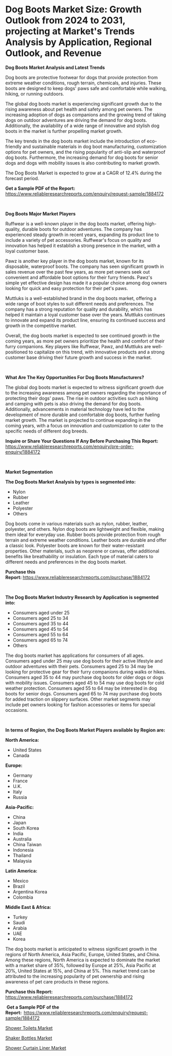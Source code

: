 <p><h1>Dog Boots Market Size: Growth Outlook from 2024 to 2031, projecting at Market's Trends Analysis by Application, Regional Outlook, and Revenue</h1></p><p><strong>Dog Boots Market Analysis and Latest Trends</strong></p>
<p><p>Dog boots are protective footwear for dogs that provide protection from extreme weather conditions, rough terrain, chemicals, and injuries. These boots are designed to keep dogs' paws safe and comfortable while walking, hiking, or running outdoors.</p><p>The global dog boots market is experiencing significant growth due to the rising awareness about pet health and safety among pet owners. The increasing adoption of dogs as companions and the growing trend of taking dogs on outdoor adventures are driving the demand for dog boots. Additionally, the availability of a wide range of innovative and stylish dog boots in the market is further propelling market growth.</p><p>The key trends in the dog boots market include the introduction of eco-friendly and sustainable materials in dog boot manufacturing, customization options for pet owners, and the rising popularity of anti-slip and waterproof dog boots. Furthermore, the increasing demand for dog boots for senior dogs and dogs with mobility issues is also contributing to market growth.</p><p>The Dog Boots Market is expected to grow at a CAGR of 12.4% during the forecast period.</p></p>
<p><strong>Get a Sample PDF of the Report:&nbsp;</strong> <a href="https://www.reliableresearchreports.com/enquiry/request-sample/1884172">https://www.reliableresearchreports.com/enquiry/request-sample/1884172</a></p>
<p>&nbsp;</p>
<p><strong>Dog Boots Major Market Players</strong></p>
<p><p>Ruffwear is a well-known player in the dog boots market, offering high-quality, durable boots for outdoor adventures. The company has experienced steady growth in recent years, expanding its product line to include a variety of pet accessories. Ruffwear's focus on quality and innovation has helped it establish a strong presence in the market, with a loyal customer base.</p><p>Pawz is another key player in the dog boots market, known for its disposable, waterproof boots. The company has seen significant growth in sales revenue over the past few years, as more pet owners seek out convenient and affordable boot options for their furry friends. Pawz's simple yet effective design has made it a popular choice among dog owners looking for quick and easy protection for their pet's paws.</p><p>Muttluks is a well-established brand in the dog boots market, offering a wide range of boot styles to suit different needs and preferences. The company has a strong reputation for quality and durability, which has helped it maintain a loyal customer base over the years. Muttluks continues to innovate and expand its product line, ensuring its continued success and growth in the competitive market.</p><p>Overall, the dog boots market is expected to see continued growth in the coming years, as more pet owners prioritize the health and comfort of their furry companions. Key players like Ruffwear, Pawz, and Muttluks are well-positioned to capitalize on this trend, with innovative products and a strong customer base driving their future growth and success in the market.</p></p>
<p>&nbsp;</p>
<p><strong>What Are The Key Opportunities For Dog Boots Manufacturers?</strong></p>
<p><p>The global dog boots market is expected to witness significant growth due to the increasing awareness among pet owners regarding the importance of protecting their dogs' paws. The rise in outdoor activities such as hiking and camping with pets is also driving the demand for dog boots. Additionally, advancements in material technology have led to the development of more durable and comfortable dog boots, further fueling market growth. The market is projected to continue expanding in the coming years, with a focus on innovation and customization to cater to the specific needs of different dog breeds.</p></p>
<p><strong>Inquire or Share Your Questions If Any Before Purchasing This Report:</strong> <a href="https://www.reliableresearchreports.com/enquiry/pre-order-enquiry/1884172">https://www.reliableresearchreports.com/enquiry/pre-order-enquiry/1884172</a></p>
<p>&nbsp;</p>
<p><strong>Market Segmentation</strong></p>
<p><strong>The Dog Boots Market Analysis by types is segmented into:</strong></p>
<p><ul><li>Nylon</li><li>Rubber</li><li>Leather</li><li>Polyester</li><li>Others</li></ul></p>
<p><p>Dog boots come in various materials such as nylon, rubber, leather, polyester, and others. Nylon dog boots are lightweight and flexible, making them ideal for everyday use. Rubber boots provide protection from rough terrain and extreme weather conditions. Leather boots are durable and offer a classic look. Polyester boots are known for their water-resistant properties. Other materials, such as neoprene or canvas, offer additional benefits like breathability or insulation. Each type of material caters to different needs and preferences in the dog boots market.</p></p>
<p><strong>Purchase this Report:&nbsp;</strong><a href="https://www.reliableresearchreports.com/purchase/1884172">https://www.reliableresearchreports.com/purchase/1884172</a></p>
<p>&nbsp;</p>
<p><strong>The Dog Boots Market Industry Research by Application is segmented into:</strong></p>
<p><ul><li>Consumers aged under 25</li><li>Consumers aged 25 to 34</li><li>Consumers aged 35 to 44</li><li>Consumers aged 45 to 54</li><li>Consumers aged 55 to 64</li><li>Consumers aged 65 to 74</li><li>Others</li></ul></p>
<p><p>The dog boots market has applications for consumers of all ages. Consumers aged under 25 may use dog boots for their active lifestyle and outdoor adventures with their pets. Consumers aged 25 to 34 may be looking for protective gear for their furry companions during walks or hikes. Consumers aged 35 to 44 may purchase dog boots for older dogs or dogs with mobility issues. Consumers aged 45 to 54 may use dog boots for cold weather protection. Consumers aged 55 to 64 may be interested in dog boots for senior dogs. Consumers aged 65 to 74 may purchase dog boots for added traction on slippery surfaces. Other market segments may include pet owners looking for fashion accessories or items for special occasions.</p></p>
<p>&nbsp;</p>
<p><strong>In terms of Region, the Dog Boots Market Players available by Region are:</strong></p>
<p>
    <p> <strong> North America: </strong>
        <ul>
            <li>United States</li>
            <li>Canada</li>
        </ul>
        </p> 
    <p> <strong> Europe: </strong>
        <ul>
            <li>Germany</li>
            <li>France</li>
            <li>U.K.</li>
            <li>Italy</li>
            <li>Russia</li>
        </ul>
        </p> 
    <p> <strong> Asia-Pacific: </strong>
        <ul>
            <li>China</li>
            <li>Japan</li>
            <li>South Korea</li>
            <li>India</li>
            <li>Australia</li>
            <li>China Taiwan</li>
            <li>Indonesia</li>
            <li>Thailand</li>
            <li>Malaysia</li>
        </ul>
        </p> 
    <p> <strong> Latin America: </strong>
        <ul>
            <li>Mexico</li>
            <li>Brazil</li>
            <li>Argentina Korea</li>
            <li>Colombia</li>
        </ul>
        </p> 
    <p> <strong> Middle East & Africa: </strong>
        <ul>
            <li>Turkey</li>
            <li>Saudi</li>
            <li>Arabia</li>
            <li>UAE</li>
            <li>Korea</li>
        </ul>
    </p>
    </p>
<p><p>The dog boots market is anticipated to witness significant growth in the regions of North America, Asia Pacific, Europe, United States, and China. Among these regions, North America is expected to dominate the market with a market share of 35%, followed by Europe at 25%, Asia Pacific at 20%, United States at 15%, and China at 5%. This market trend can be attributed to the increasing popularity of pet ownership and rising awareness of pet care products in these regions.</p></p>
<p><strong>Purchase this Report: </strong><a href="https://www.reliableresearchreports.com/purchase/1884172">https://www.reliableresearchreports.com/purchase/1884172</a></p>
<p>&nbsp;<strong>Get a Sample PDF of the Report:&nbsp;&nbsp;</strong><a href="https://www.reliableresearchreports.com/enquiry/request-sample/1884172">https://www.reliableresearchreports.com/enquiry/request-sample/1884172</a></p>
<p><strong></strong></p>
<p><p><a href="https://github.com/changoleonlaverguenzanoexiste/Market-Research-Report-List-2/blob/main/shower-toilets-market.md">Shower Toilets Market</a></p><p><a href="https://github.com/dimitrishawkinswaynenp91rgz/Market-Research-Report-List-1/blob/main/shaker-bottles-market.md">Shaker Bottles Market</a></p><p><a href="https://github.com/danielneavesallisons03mba/Market-Research-Report-List-1/blob/main/shower-curtain-liner-market.md">Shower Curtain Liner Market</a></p></p>